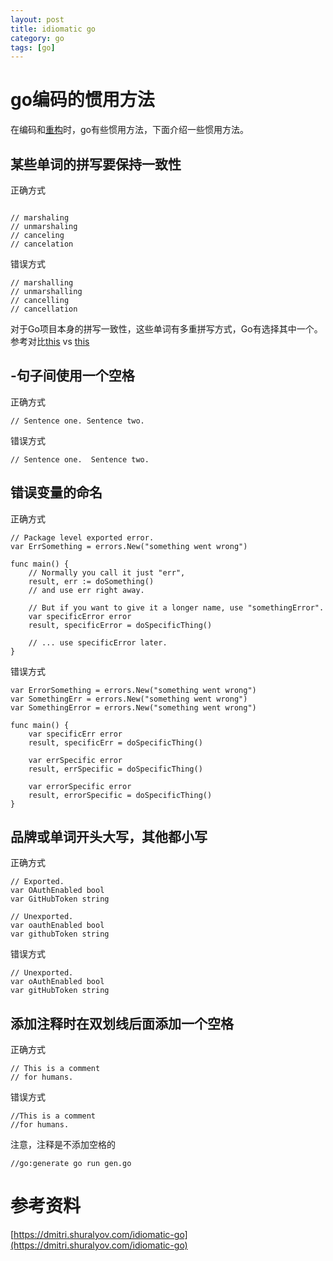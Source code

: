 ```yaml
---
layout: post
title: idiomatic go
category: go
tags: [go]
---
```


# go编码的惯用方法

在编码和[重构](https://github.com/golang/go/wiki/CodeReviewComments)时，go有些惯用方法，下面介绍一些惯用方法。

## 某些单词的拼写要保持一致性
正确方式

```

// marshaling
// unmarshaling
// canceling
// cancelation

```
错误方式

```
// marshalling
// unmarshalling
// cancelling
// cancellation

```

对于Go项目本身的拼写一致性，这些单词有多重拼写方式，Go有选择其中一个。参考对比[this](https://github.com/golang/go/search?q=marshaling+OR+unmarshaling) vs [this](https://github.com/golang/go/search?q=marshalling+OR+unmarshalling)

## -句子间使用一个空格

正确方式

```
// Sentence one. Sentence two.

```

错误方式

```
// Sentence one.  Sentence two.

```

## 错误变量的命名

正确方式

```
// Package level exported error.
var ErrSomething = errors.New("something went wrong")

func main() {
	// Normally you call it just "err",
	result, err := doSomething()
	// and use err right away.

	// But if you want to give it a longer name, use "somethingError".
	var specificError error
	result, specificError = doSpecificThing()

	// ... use specificError later.
}
```

错误方式

```
var ErrorSomething = errors.New("something went wrong")
var SomethingErr = errors.New("something went wrong")
var SomethingError = errors.New("something went wrong")

func main() {
	var specificErr error
	result, specificErr = doSpecificThing()

	var errSpecific error
	result, errSpecific = doSpecificThing()

	var errorSpecific error
	result, errorSpecific = doSpecificThing()
}
```

## 品牌或单词开头大写，其他都小写

正确方式

```
// Exported.
var OAuthEnabled bool
var GitHubToken string

// Unexported.
var oauthEnabled bool
var githubToken string
```

错误方式

```
// Unexported.
var oAuthEnabled bool
var gitHubToken string
```

## 添加注释时在双划线后面添加一个空格

正确方式

```
// This is a comment
// for humans.

```

错误方式

```
//This is a comment
//for humans.
```

注意，注释是不添加空格的

```
//go:generate go run gen.go
```


# 参考资料

[https://dmitri.shuralyov.com/idiomatic-go](https://dmitri.shuralyov.com/idiomatic-go)
